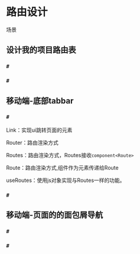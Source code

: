 # 路由设计

场景

## 设计我的项目路由表

### `#`

### `#`

## 移动端-底部tabbar

### `#`

Link：实现ui跳转页面的元素

Router：路由渲染方式

Routes：路由渲染方式，Routes接收`component<Route>`

Route：路由渲染方式,组件作为元素传递给Route

useRoutes：使用js对象实现与Routes一样的功能。

### `#`

## 移动端-页面的的面包屑导航

### `#`

### `#`